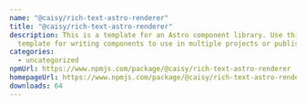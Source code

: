 ```yaml
---
name: "@caisy/rich-text-astro-renderer"
title: "@caisy/rich-text-astro-renderer"
description: This is a template for an Astro component library. Use this
  template for writing components to use in multiple projects or publish to NPM.
categories:
  - uncategorized
npmUrl: https://www.npmjs.com/package/@caisy/rich-text-astro-renderer
homepageUrl: https://www.npmjs.com/package/@caisy/rich-text-astro-renderer
downloads: 64
---
```

